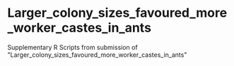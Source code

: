 # Larger_colony_sizes_favoured_more_worker_castes_in_ants
Supplementary R Scripts from submission of "Larger_colony_sizes_favoured_more_worker_castes_in_ants"
